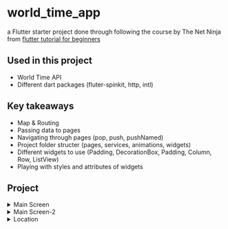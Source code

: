 # world_time_app

a Flutter starter project done through following the course by The Net Ninja from [flutter tutorial for beginners](https://www.youtube.com/playlist?list=PL4cUxeGkcC9jLYyp2Aoh6hcWuxFDX6PBJ "YouTube")

## Used in this project
* World Time API
* Different dart packages (fluter-spinkit, http, intl)

## Key takeaways
* Map & Routing
* Passing data to pages
* Navigating through pages (pop, push, pushNamed)
* Project folder structer (pages, services, animations, widgets)
* Different widgets to use (Padding, DecorationBox, Padding, Column, Row, ListView)
* Playing with styles and attributes of widgets

## Project
<details>
  <summary>Main Screen</summary>

  ![](images/Main%20Screen.png)
</details>

<details>
  <summary>Main Screen-2</summary>
  
  ![](images/Main%20Screen-2%20.png)
</details>

<details>
  <summary>Location</summary>

  ![](images/Choose%20Location.png)
</details>